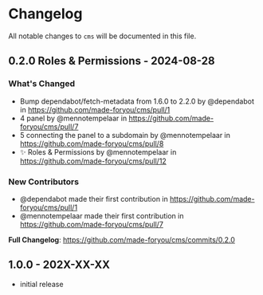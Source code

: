 # Changelog

All notable changes to `cms` will be documented in this file.

## 0.2.0 Roles & Permissions - 2024-08-28

### What's Changed

* Bump dependabot/fetch-metadata from 1.6.0 to 2.2.0 by @dependabot in https://github.com/made-foryou/cms/pull/1
* 4 panel by @mennotempelaar in https://github.com/made-foryou/cms/pull/7
* 5 connecting the panel to a subdomain by @mennotempelaar in https://github.com/made-foryou/cms/pull/8
* ✨  Roles & Permissions by @mennotempelaar in https://github.com/made-foryou/cms/pull/12

### New Contributors

* @dependabot made their first contribution in https://github.com/made-foryou/cms/pull/1
* @mennotempelaar made their first contribution in https://github.com/made-foryou/cms/pull/7

**Full Changelog**: https://github.com/made-foryou/cms/commits/0.2.0

## 1.0.0 - 202X-XX-XX

- initial release
